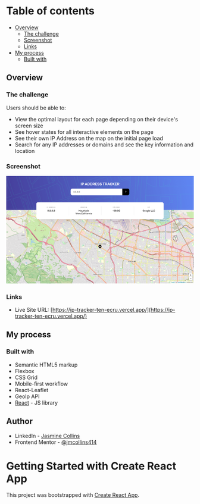 
# Table of contents

- [Overview](#overview)
  - [The challenge](#the-challenge)
  - [Screenshot](#screenshot)
  - [Links](#links)
- [My process](#my-process)
  - [Built with](#built-with)
  
 
## Overview

### The challenge

Users should be able to:

- View the optimal layout for each page depending on their device's screen size
- See hover states for all interactive elements on the page
- See their own IP Address on the map on the initial page load
- Search for any IP addresses or domains and see the key information and location
### Screenshot

![ip tracker app screenshot](./public/project-screenshot-small.png)

### Links

- Live Site URL: [https://ip-tracker-ten-ecru.vercel.app/](https://ip-tracker-ten-ecru.vercel.app/)

## My process

### Built with

- Semantic HTML5 markup
- Flexbox
- CSS Grid
- Mobile-first workflow
- React-Leaflet
- GeoIp API
- [React](https://reactjs.org/) - JS library

## Author

- LinkedIn - [Jasmine Collins](https://www.linkedin.com/in/jmc414/)
- Frontend Mentor - [@jmcollins414](https://www.frontendmentor.io/profile/jmcollins414)


# Getting Started with Create React App

This project was bootstrapped with [Create React App](https://github.com/facebook/create-react-app).


